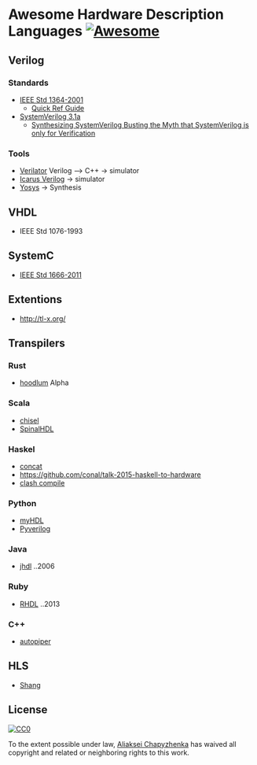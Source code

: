 # Awesome Hardware Description Languages [![Awesome](https://cdn.rawgit.com/sindresorhus/awesome/d7305f38d29fed78fa85652e3a63e154dd8e8829/media/badge.svg)](https://github.com/sindresorhus/awesome)

## Verilog

### Standards
 * [IEEE Std 1364-2001](https://inst.eecs.berkeley.edu/~cs150/fa06/Labs/verilog-ieee.pdf)
   - [Quick Ref Guide](http://sutherland-hdl.com/pdfs/verilog_2001_ref_guide.pdf)
 * [SystemVerilog 3.1a](http://www.ece.uah.edu/~gaede/cpe526/SystemVerilog_3.1a.pdf)
   - [Synthesizing SystemVerilog
Busting the Myth that SystemVerilog is only for Verification](http://sutherland-hdl.com/papers/2013-SNUG-SV_Synthesizable-SystemVerilog_paper.pdf)

### Tools
 * [Verilator](https://www.veripool.org/wiki/verilator) Verilog --> C++ -> simulator
 * [Icarus Verilog](http://iverilog.icarus.com/) -> simulator
 * [Yosys](http://www.clifford.at/yosys/) -> Synthesis

## VHDL
 * IEEE Std 1076-1993

## SystemC
 * [IEEE Std 1666-2011](http://paginas.fe.up.pt/~ee07166/lib/exe/fetch.php?media=1666-2011.pdf)

## Extentions
 * http://tl-x.org/

## Transpilers

### Rust
 * [hoodlum](https://github.com/tcr/hoodlum) Alpha

### Scala
 * [chisel](https://github.com/ucb-bar/chisel)
 * [SpinalHDL](https://github.com/SpinalHDL/SpinalHDL)

### Haskel
 * [concat](https://github.com/conal/concat)
 * https://github.com/conal/talk-2015-haskell-to-hardware
 * [clash compile](https://github.com/clash-lang/clash-compiler)

### Python
 * [myHDL](https://github.com/myhdl/myhdl)
 * [Pyverilog](https://github.com/PyHDI/Pyverilog)

### Java
 * [jhdl](http://www.jhdl.org/) ..2006
 
### Ruby
 * [RHDL](https://github.com/philtomson/RHDL) ..2013

### C++
 * [autopiper](https://github.com/google/autopiper)

## HLS
 * [Shang](https://github.com/etherzhhb/Shang)

## License

[![CC0](http://mirrors.creativecommons.org/presskit/buttons/88x31/svg/cc-zero.svg)](https://creativecommons.org/publicdomain/zero/1.0/)

To the extent possible under law, [Aliaksei Chapyzhenka](http://drom.io) has waived all copyright and related or neighboring rights to this work.
